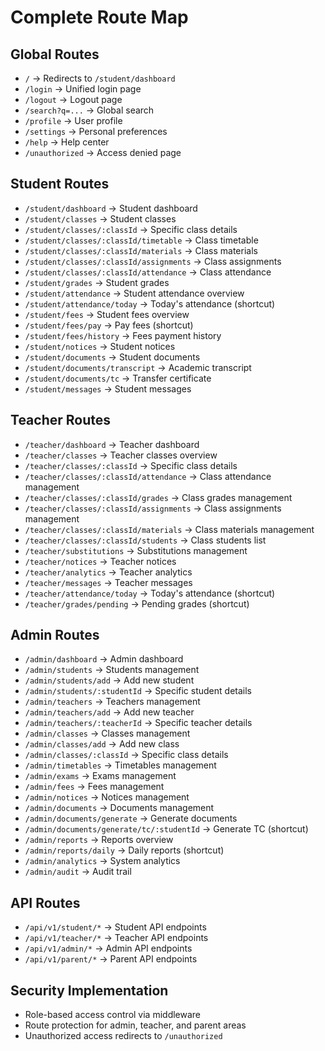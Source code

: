 # Complete Route Map

## Global Routes
- `/` → Redirects to `/student/dashboard`
- `/login` → Unified login page
- `/logout` → Logout page
- `/search?q=...` → Global search
- `/profile` → User profile
- `/settings` → Personal preferences
- `/help` → Help center
- `/unauthorized` → Access denied page

## Student Routes
- `/student/dashboard` → Student dashboard
- `/student/classes` → Student classes
- `/student/classes/:classId` → Specific class details
- `/student/classes/:classId/timetable` → Class timetable
- `/student/classes/:classId/materials` → Class materials
- `/student/classes/:classId/assignments` → Class assignments
- `/student/classes/:classId/attendance` → Class attendance
- `/student/grades` → Student grades
- `/student/attendance` → Student attendance overview
- `/student/attendance/today` → Today's attendance (shortcut)
- `/student/fees` → Student fees overview
- `/student/fees/pay` → Pay fees (shortcut)
- `/student/fees/history` → Fees payment history
- `/student/notices` → Student notices
- `/student/documents` → Student documents
- `/student/documents/transcript` → Academic transcript
- `/student/documents/tc` → Transfer certificate
- `/student/messages` → Student messages

## Teacher Routes
- `/teacher/dashboard` → Teacher dashboard
- `/teacher/classes` → Teacher classes overview
- `/teacher/classes/:classId` → Specific class details
- `/teacher/classes/:classId/attendance` → Class attendance management
- `/teacher/classes/:classId/grades` → Class grades management
- `/teacher/classes/:classId/assignments` → Class assignments management
- `/teacher/classes/:classId/materials` → Class materials management
- `/teacher/classes/:classId/students` → Class students list
- `/teacher/substitutions` → Substitutions management
- `/teacher/notices` → Teacher notices
- `/teacher/analytics` → Teacher analytics
- `/teacher/messages` → Teacher messages
- `/teacher/attendance/today` → Today's attendance (shortcut)
- `/teacher/grades/pending` → Pending grades (shortcut)

## Admin Routes
- `/admin/dashboard` → Admin dashboard
- `/admin/students` → Students management
- `/admin/students/add` → Add new student
- `/admin/students/:studentId` → Specific student details
- `/admin/teachers` → Teachers management
- `/admin/teachers/add` → Add new teacher
- `/admin/teachers/:teacherId` → Specific teacher details
- `/admin/classes` → Classes management
- `/admin/classes/add` → Add new class
- `/admin/classes/:classId` → Specific class details
- `/admin/timetables` → Timetables management
- `/admin/exams` → Exams management
- `/admin/fees` → Fees management
- `/admin/notices` → Notices management
- `/admin/documents` → Documents management
- `/admin/documents/generate` → Generate documents
- `/admin/documents/generate/tc/:studentId` → Generate TC (shortcut)
- `/admin/reports` → Reports overview
- `/admin/reports/daily` → Daily reports (shortcut)
- `/admin/analytics` → System analytics
- `/admin/audit` → Audit trail

## API Routes
- `/api/v1/student/*` → Student API endpoints
- `/api/v1/teacher/*` → Teacher API endpoints
- `/api/v1/admin/*` → Admin API endpoints
- `/api/v1/parent/*` → Parent API endpoints

## Security Implementation
- Role-based access control via middleware
- Route protection for admin, teacher, and parent areas
- Unauthorized access redirects to `/unauthorized`
